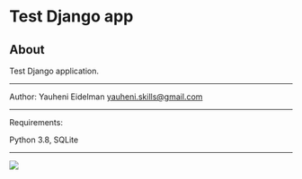 Test Django app
===============


About
-----

Test Django application.
*******************
Author: Yauheni Eidelman yauheni.skills@gmail.com
*******************
Requirements:

Python 3.8, SQLite
*******************



![](/home/evgesha/Загрузки/koala.jpg)